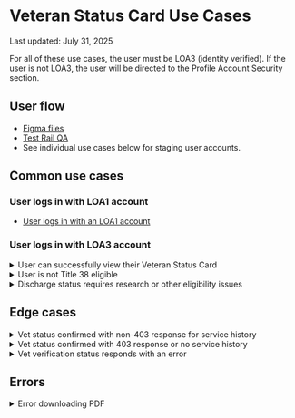 # Veteran Status Card Use Cases

Last updated: July 31, 2025

For all of these use cases, the user must be LOA3 (identity verified). If the user is not LOA3, the user will be directed to the Profile Account Security section.

## User flow

- [Figma files](https://www.figma.com/design/dm2KXJmeJEgCNKrDgIq8ko/Profile---Vet-Status-Card?node-id=3019-327397&t=L0Y6FLu3mEhMKaEu-1)
- [Test Rail QA](https://dsvavsp.testrail.io/index.php?/suites/view/3627&group_by=cases:section_id&group_order=asc&display_deleted_cases=0)
- See individual use cases below for staging user accounts.

## Common use cases

### User logs in with LOA1 account

- [User logs in with an LOA1 account](https://github.com/department-of-veterans-affairs/va.gov-team/blob/master/products/identity-personalization/profile/use-cases/loa1-user.md)

### User logs in with LOA3 account

<details><summary>User can successfully view their Veteran Status Card</summary>

- **Use case:** User has accurate data that can be gathered from their military service history and vet verification status records.
- **Staging user:** `vets.gov.user+127@gmail.com`
- **Status codes:** Service history: 200, Vet verification status: 200
- **Content:** The page displays the digital Veteran Status Card with the following information:
  - Veteran's name
  - Branch of service (from latest period of service)
  - Service dates (from latest period of service)
  - DoD ID number (if available, removed if not present)
  - Disability rating (shown if >= to 0%; removed if no rating)
- **Format:** Veteran Status Card
- **Link to designs:** [Success](https://www.figma.com/design/dm2KXJmeJEgCNKrDgIq8ko/Profile---Vet-Status-Card?node-id=3019-327419&t=L0Y6FLu3mEhMKaEu-1)
- **Link to code:** [Display Veteran Status Card](https://github.com/department-of-veterans-affairs/vets-website/blob/ecee7bb9aa8e40034119700e0b523f0ade08aa0e/src/applications/personalization/profile/components/veteran-status-card/VeteranStatus.jsx#L239)
- **Additional components:**
  - "Frequently asked questions" section (displayed)
  - "Print your Veteran Status Card (PDF)" link under FAQ "How do I get a physical version of my Veteran status card?" (only shown when user is confirmed as veteran)

</details>

<details><summary>User is not Title 38 eligible</summary>

- **Use case:** User is not Title 38 eligible
- **Staging user:** `vets.gov.user+32@gmail.com`
- **Status codes:** Service history: 200, Vet verification status: 200
- **Not Confirmed Reason:** NOT_TITLE_38
- **Content:**
  - You're not eligible for a Veteran Status Card
    To get a Veteran Status Card, you must have received an honorable discharge for at least one period of service. If you think your discharge status is incorrect, call the Defense Manpower Data Center at 800-538-9552 (TTY: 711). They're open Monday through Friday, 8:00 a.m. to 8:00 p.m. ET.
- **Format:** [Warning Alert Component](https://design.va.gov/storybook/?path=/story/uswds-va-alert--warning)
- **Link to designs:** [Ineligible Case](https://www.figma.com/design/dm2KXJmeJEgCNKrDgIq8ko/Profile---Vet-Status-Card?node-id=3019-327532&t=L0Y6FLu3mEhMKaEu-1)
- **Link to code:** [Display Not Eligible Alert](https://github.com/department-of-veterans-affairs/vets-website/blob/ecee7bb9aa8e40034119700e0b523f0ade08aa0e/src/applications/personalization/profile/components/veteran-status-card/VeteranStatus.jsx#L188)
- **Additional components:**
  - "Frequently asked questions" section (displayed)
  - "How do I get a physical version of my Veteran status card?" (FAQ not displayed)

</details>

<details><summary>Discharge status requires research or other eligibility issues</summary>

- **Use case:** Discharge status requires research or other eligibility issues
- **Staging user:** `vets.gov.user+57@gmail.com`
- **Status codes:** Service history: 200, Vet verification status: 200
- **Not Confirmed Reason:** MORE_RESEARCH_NEEDED, PERSON_NOT_FOUND, or other non-NOT_TITLE_38 reasons; Also shown when user is CONFIRMED but has no service history
- **Content:**
  - There's a problem with your discharge status records
    We're sorry. To fix the problem with your records, call the Defense Manpower Data Center at 800-538-9552 (TTY: 711). They're open Monday through Friday, 8:00 a.m. to 8:00 p.m. ET.
- **Format:** [Warning Alert Component](https://design.va.gov/storybook/?path=/story/uswds-va-alert--warning)
- **Link to designs:** [Problem with Discharge Records Case](https://www.figma.com/design/dm2KXJmeJEgCNKrDgIq8ko/Profile---Vet-Status-Card?node-id=3110-5055&t=L0Y6FLu3mEhMKaEu-1)
- **Link to code:** [Display Discharge Alert](https://github.com/department-of-veterans-affairs/vets-website/blob/ecee7bb9aa8e40034119700e0b523f0ade08aa0e/src/applications/personalization/profile/components/veteran-status-card/VeteranStatus.jsx#L203)
- **Additional components:**
  - "Frequently asked questions" section (displayed)
  - "How do I get a physical version of my Veteran status card?" (FAQ not displayed)

</details>

## Edge cases

<details><summary>Vet status confirmed with non-403 response for service history</summary>
  
- **Use case:** Vet status confirmed with non-403 response for service history
- **Staging user:** Not available (use mock API to simulate)
- **Status codes:** Service history: non-403 error, Vet verification status: 200  
- **Content:**
  - This page isn't available right now.
  We’re sorry. Something went wrong on our end. Refresh this page or try again later.
- **Format:** [Warning Alert Component](https://design.va.gov/storybook/?path=/story/uswds-va-alert--warning)
- **Link to designs:** [Page Unavailable Alert](https://www.figma.com/design/dm2KXJmeJEgCNKrDgIq8ko/Profile---Vet-Status-Card?node-id=3110-5775&t=L0Y6FLu3mEhMKaEu-1)
- **Link to code:** [Display Page Unavailable Alert](https://github.com/department-of-veterans-affairs/vets-website/blob/ecee7bb9aa8e40034119700e0b523f0ade08aa0e/src/applications/personalization/profile/components/veteran-status-card/VeteranStatus.jsx#L228)
- **Additional components:**
  - Intro paragraph (not displayed)
  - "Frequently asked questions" section (not displayed)
  
</details>

<details><summary>Vet status confirmed with 403 response or no service history</summary>
  
- **Use case:** Vet status confirmed with 403 response or no service history
- **Staging user:** `vets.gov.user+90@gmail.com`
- **Status codes:** Service history: 200 (with no service history) or 403 error, Vet verification status: 200  
- **Content:**
  -We can't match your information to any military service records
  We're sorry for this issue. If you want to learn what military service records may be on file for you, call the Defense Manpower Data Center (DMDC) at 800-538-9552 (TTY: 711). The DMDC office is open Monday through Friday (except federal holidays), 8:00 a.m. to 8:00 p.m. ET.
  If you think there might be a problem with your military service records, you can apply for a correction.
  Learn how to correct your military service records on the National Archives website
- **Format:** [Warning Alert Component](https://design.va.gov/storybook/?path=/story/uswds-va-alert--warning)
- **Link to designs:** [Mismatch Service History](https://www.figma.com/design/dm2KXJmeJEgCNKrDgIq8ko/Profile---Vet-Status-Card?node-id=3110-5775&t=L0Y6FLu3mEhMKaEu-1)
- **Link to code:** [Display Mismatch Service History Alert](https://github.com/department-of-veterans-affairs/vets-website/blob/ecee7bb9aa8e40034119700e0b523f0ade08aa0e/src/applications/personalization/profile/components/veteran-status-card/VeteranStatus.jsx#L211)
- **Additional components:**
  - "Frequently asked questions" section (displayed)
  - "How do I get a physical version of my Veteran status card?" (FAQ not displayed)

</details>

<details><summary>Vet verification status responds with an error</summary>
  
- **Use case:** Vet verification status responds with an error
- **Staging user:** `vets.gov.user+41@gmail.com`
- **Status codes:** Service history: any response, Vet verification status: 4xx & 5xx response
- **Content:**
  - Something went wrong
  We’re sorry. Try to view your Veteran Status Card later.
- **Format:** [Warning Alert Component](https://design.va.gov/storybook/?path=/story/uswds-va-alert--warning)
- **Link to designs:** [Something Wrong Alert](https://www.figma.com/design/dm2KXJmeJEgCNKrDgIq8ko/Profile---Vet-Status-Card?node-id=3110-5295&t=L0Y6FLu3mEhMKaEu-1)
- **Link to code:** [Display Something Wrong Alert](https://github.com/department-of-veterans-affairs/vets-website/blob/ecee7bb9aa8e40034119700e0b523f0ade08aa0e/src/applications/personalization/profile/components/veteran-status-card/VeteranStatus.jsx#L214)
- **Additional components:**
  - "Frequently asked questions" section (displayed)
  - "How do I get a physical version of my Veteran status card?" (FAQ not displayed)

</details>

## Errors

<details><summary>Error downloading PDF</summary>
  
- **Use case:** Error occurs when user clicks "Print your Veteran Status Card (PDF)" link 
- **Status codes:** None (PDF generation is done client-side)  
- **Content:**
  - Something went wrong
  We're sorry. Try to print your Veteran Status Card later.
- **Format:** [Error Alert Component](https://design.va.gov/storybook/?path=/story/uswds-va-alert--error)
- **Link to designs:** [PDF Error Alert](https://www.figma.com/design/dm2KXJmeJEgCNKrDgIq8ko/Profile---Vet-Status-Card?node-id=3019-327467&t=L0Y6FLu3mEhMKaEu-1)
- **Link to code:** [Display PDF Error Alert](https://github.com/department-of-veterans-affairs/vets-website/blob/2efc99e6c2c3049197d083cb9b9216b55af264f3/src/applications/personalization/profile/components/veteran-status-card/FrequentlyAskedQuestions.jsx#L44)
- **Additional components:**
  - "Frequently asked questions" section (displayed)
</details>
